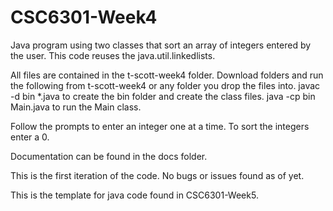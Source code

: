 # CSC6301-Week4
Java program using two classes that sort an array of integers entered by the user.  This code reuses the java.util.linkedlists.

All files are contained in the t-scott-week4 folder.
Download folders and run the following from t-scott-week4 or any folder you drop the files into.
javac -d bin *.java to create the bin folder and create the class files.
java -cp bin Main.java to run the Main class.

Follow the prompts to enter an integer one at a time.  To sort the integers enter a 0.

Documentation can be found in the docs folder.

This is the first iteration of the code.  No bugs or issues found as of yet.

This is the template for java code found in CSC6301-Week5.

